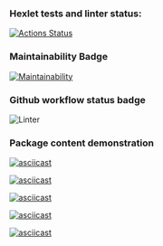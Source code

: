 ### Hexlet tests and linter status:
[![Actions Status](https://github.com/kimostas/python-project-lvl1/workflows/hexlet-check/badge.svg)](https://github.com/kimostas/python-project-lvl1/actions)

### Maintainability Badge
[![Maintainability](https://api.codeclimate.com/v1/badges/a99a88d28ad37a79dbf6/maintainability)](https://codeclimate.com/github/codeclimate/codeclimate/maintainability)

### Github workflow status badge
![Linter](https://github.com/kimostas/python-project-lvl1/actions/workflows/makelint.yml/badge.svg)

### Package content demonstration
[![asciicast](https://asciinema.org/a/FIZdKiJdBcByKYU20habKbyYn.svg)](https://asciinema.org/a/FIZdKiJdBcByKYU20habKbyYn)

[![asciicast](https://asciinema.org/a/FIZdKiJdBcByKYU20habKbyYn.svg)](https://asciinema.org/a/FIZdKiJdBcByKYU20habKbyY)

[![asciicast](https://asciinema.org/a/gceUFmsQeAip990Co7I9QQz5A.svg)](https://asciinema.org/a/gceUFmsQeAip990Co7I9QQz5A)

[![asciicast](https://asciinema.org/a/WoAZu7RL23pZQHo2vNOE2Mfpt.svg)](https://asciinema.org/a/WoAZu7RL23pZQHo2vNOE2Mfpt)

[![asciicast](https://asciinema.org/a/2fITJNfFrfnlGfvseaX97KHF5.svg)](https://asciinema.org/a/2fITJNfFrfnlGfvseaX97KHF5)
